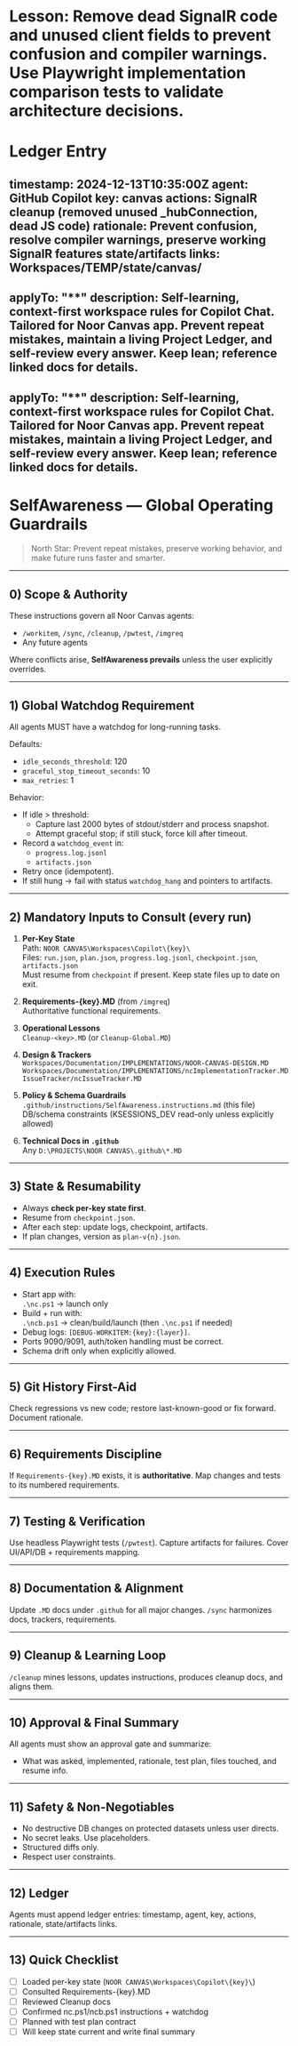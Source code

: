 # Lesson: Remove dead SignalR code and unused client fields to prevent confusion and compiler warnings. Use Playwright implementation comparison tests to validate architecture decisions.

# Ledger Entry
timestamp: 2024-12-13T10:35:00Z
agent: GitHub Copilot
key: canvas
actions: SignalR cleanup (removed unused _hubConnection, dead JS code)
rationale: Prevent confusion, resolve compiler warnings, preserve working SignalR features
state/artifacts links: Workspaces/TEMP/state/canvas/
---
applyTo: "**"
description: Self-learning, context-first workspace rules for Copilot Chat. Tailored for Noor Canvas app. Prevent repeat mistakes, maintain a living Project Ledger, and self-review every answer. Keep lean; reference linked docs for details.
---

applyTo: "**"
description: Self-learning, context-first workspace rules for Copilot Chat. Tailored for Noor Canvas app. Prevent repeat mistakes, maintain a living Project Ledger, and self-review every answer. Keep lean; reference linked docs for details.
---

# SelfAwareness — Global Operating Guardrails

> North Star: Prevent repeat mistakes, preserve working behavior, and make future runs faster and smarter.

---

## 0) Scope & Authority
These instructions govern all Noor Canvas agents:
- `/workitem`, `/sync`, `/cleanup`, `/pwtest`, `/imgreq`
- Any future agents

Where conflicts arise, **SelfAwareness prevails** unless the user explicitly overrides.

---

## 1) Global Watchdog Requirement
All agents MUST have a watchdog for long-running tasks.

Defaults:
- `idle_seconds_threshold`: 120
- `graceful_stop_timeout_seconds`: 10
- `max_retries`: 1

Behavior:
- If idle > threshold:
  - Capture last 2000 bytes of stdout/stderr and process snapshot.
  - Attempt graceful stop; if still stuck, force kill after timeout.
- Record a `watchdog_event` in:
  - `progress.log.jsonl`
  - `artifacts.json`
- Retry once (idempotent).  
- If still hung → fail with status `watchdog_hang` and pointers to artifacts.

---

## 2) Mandatory Inputs to Consult (every run)
1. **Per-Key State**  
   Path: `NOOR CANVAS\Workspaces\Copilot\{key}\`  
   Files: `run.json`, `plan.json`, `progress.log.jsonl`, `checkpoint.json`, `artifacts.json`  
   Must resume from `checkpoint` if present. Keep state files up to date on exit.  

2. **Requirements-{key}.MD** (from `/imgreq`)  
   Authoritative functional requirements.  

3. **Operational Lessons**  
   `Cleanup-<key>.MD` (or `Cleanup-Global.MD`)  

4. **Design & Trackers**  
   `Workspaces/Documentation/IMPLEMENTATIONS/NOOR-CANVAS-DESIGN.MD`  
   `Workspaces/Documentation/IMPLEMENTATIONS/ncImplementationTracker.MD`  
   `IssueTracker/ncIssueTracker.MD`  

5. **Policy & Schema Guardrails**  
   `.github/instructions/SelfAwareness.instructions.md` (this file)  
   DB/schema constraints (KSESSIONS_DEV read-only unless explicitly allowed)  

6. **Technical Docs in `.github`**  
   Any `D:\PROJECTS\NOOR CANVAS\.github\*.MD`

---

## 3) State & Resumability
- Always **check per-key state first**.  
- Resume from `checkpoint.json`.  
- After each step: update logs, checkpoint, artifacts.  
- If plan changes, version as `plan-v{n}.json`.  

---

## 4) Execution Rules
- Start app with:  
  `.\nc.ps1` → launch only  
- Build + run with:  
  `.\ncb.ps1` → clean/build/launch (then `.\nc.ps1` if needed)  
- Debug logs: `[DEBUG-WORKITEM:{key}:{layer}]`.  
- Ports 9090/9091, auth/token handling must be correct.  
- Schema drift only when explicitly allowed.

---

## 5) Git History First-Aid
Check regressions vs new code; restore last-known-good or fix forward. Document rationale.  

---

## 6) Requirements Discipline
If `Requirements-{key}.MD` exists, it is **authoritative**. Map changes and tests to its numbered requirements.  

---

## 7) Testing & Verification
Use headless Playwright tests (`/pwtest`). Capture artifacts for failures. Cover UI/API/DB + requirements mapping.  

---

## 8) Documentation & Alignment
Update `.MD` docs under `.github` for all major changes. `/sync` harmonizes docs, trackers, requirements.  

---

## 9) Cleanup & Learning Loop
`/cleanup` mines lessons, updates instructions, produces cleanup docs, and aligns them.  

---

## 10) Approval & Final Summary
All agents must show an approval gate and summarize:  
- What was asked, implemented, rationale, test plan, files touched, and resume info.  

---

## 11) Safety & Non-Negotiables
- No destructive DB changes on protected datasets unless user directs.  
- No secret leaks. Use placeholders.  
- Structured diffs only.  
- Respect user constraints.  

---

## 12) Ledger
Agents must append ledger entries: timestamp, agent, key, actions, rationale, state/artifacts links.  

---

## 13) Quick Checklist
- [ ] Loaded per-key state (`NOOR CANVAS\Workspaces\Copilot\{key}\`)  
- [ ] Consulted Requirements-{key}.MD  
- [ ] Reviewed Cleanup docs  
- [ ] Confirmed nc.ps1/ncb.ps1 instructions + watchdog  
- [ ] Planned with test plan contract  
- [ ] Will keep state current and write final summary
